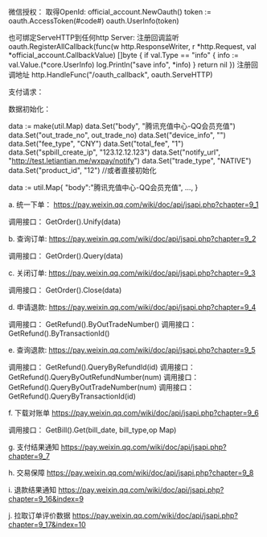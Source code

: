 微信授权：
取得OpenId:
official_account.NewOauth()
token := oauth.AccessToken(#code#)
oauth.UserInfo(token)

也可绑定ServeHTTP到任何http Server:
注册回调监听
	oauth.RegisterAllCallback(func(w http.ResponseWriter, r *http.Request, val *official_account.CallbackValue) []byte {
		if val.Type == "info" {
			info := val.Value.(*core.UserInfo)
			log.Println("save info", *info)
		}
		return nil
	})
注册回调地址
	http.HandleFunc("/oauth_callback", oauth.ServeHTTP)


支付请求：

数据初始化：

data := make(util.Map)
data.Set("body", "腾讯充值中心-QQ会员充值")
data.Set("out_trade_no", out_trade_no)
data.Set("device_info", "")
data.Set("fee_type", "CNY")
data.Set("total_fee", "1")
data.Set("spbill_create_ip", "123.12.12.123")
data.Set("notify_url", "http://test.letiantian.me/wxpay/notify")
data.Set("trade_type", "NATIVE")
data.Set("product_id", "12")
//或者直接初始化

data := util.Map{
"body":"腾讯充值中心-QQ会员充值",
...,
}

a. 统一下单： https://pay.weixin.qq.com/wiki/doc/api/jsapi.php?chapter=9_1

调用接口： GetOrder().Unify(data)

b. 查询订单: https://pay.weixin.qq.com/wiki/doc/api/jsapi.php?chapter=9_2

调用接口： GetOrder().Query(data)

c. 关闭订单: https://pay.weixin.qq.com/wiki/doc/api/jsapi.php?chapter=9_3

调用接口： GetOrder().Close(data)

d. 申请退款: https://pay.weixin.qq.com/wiki/doc/api/jsapi.php?chapter=9_4

调用接口： GetRefund().ByOutTradeNumber()
调用接口： GetRefund().ByTransactionId()

e. 查询退款: https://pay.weixin.qq.com/wiki/doc/api/jsapi.php?chapter=9_5

调用接口： GetRefund().QueryByRefundId(id)
调用接口： GetRefund().QueryByOutRefundNumber(num)
调用接口： GetRefund().QueryByOutTradeNumber(num)
调用接口： GetRefund().QueryByTransactionId(id)

f. 下载对账单 https://pay.weixin.qq.com/wiki/doc/api/jsapi.php?chapter=9_6

调用接口： GetBill().Get(bill_date, bill_type,op Map)

g. 支付结果通知 https://pay.weixin.qq.com/wiki/doc/api/jsapi.php?chapter=9_7

h. 交易保障 https://pay.weixin.qq.com/wiki/doc/api/jsapi.php?chapter=9_8

i. 退款结果通知 https://pay.weixin.qq.com/wiki/doc/api/jsapi.php?chapter=9_16&index=9

j. 拉取订单评价数据 https://pay.weixin.qq.com/wiki/doc/api/jsapi.php?chapter=9_17&index=10
